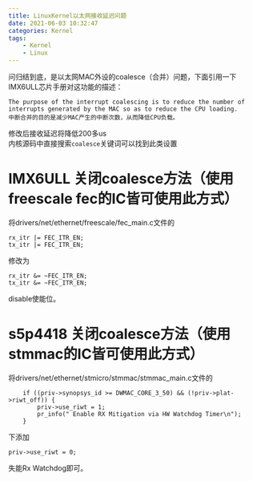 ```yaml
---
title: LinuxKernel以太网接收延迟问题
date: 2021-06-03 10:32:47
categories: Kernel
tags: 
    - Kernel
    - Linux 
---
```


问归结到底，是以太网MAC外设的coalesce（合并）问题，下面引用一下IMX6ULL芯片手册对这功能的描述：
```
The purpose of the interrupt coalescing is to reduce the number of interrupts generated by the MAC so as to reduce the CPU loading.
中断合并的目的是减少MAC产生的中断次数，从而降低CPU负载。
```
修改后接收延迟将降低200多us  
内核源码中直接搜索`coalesce`关键词可以找到此类设置  
# IMX6ULL 关闭coalesce方法（使用freescale fec的IC皆可使用此方式）
将drivers/net/ethernet/freescale/fec_main.c文件的
```
rx_itr |= FEC_ITR_EN;
tx_itr |= FEC_ITR_EN;
```
修改为
```
rx_itr &= ~FEC_ITR_EN;
tx_itr &= ~FEC_ITR_EN;
```
disable使能位。

# s5p4418 关闭coalesce方法（使用stmmac的IC皆可使用此方式）
将drivers/net/ethernet/stmicro/stmmac/stmmac_main.c文件的
```
	if ((priv->synopsys_id >= DWMAC_CORE_3_50) && (!priv->plat->riwt_off)) {
		priv->use_riwt = 1;
		pr_info(" Enable RX Mitigation via HW Watchdog Timer\n");
	}
```
下添加
```
priv->use_riwt = 0;
```
失能Rx Watchdog即可。